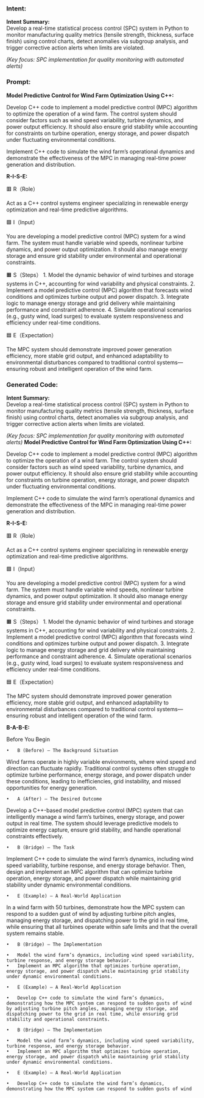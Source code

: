 ### Intent:
**Intent Summary:**  
Develop a real-time statistical process control (SPC) system in Python to monitor manufacturing quality metrics (tensile strength, thickness, surface finish) using control charts, detect anomalies via subgroup analysis, and trigger corrective action alerts when limits are violated.  

*(Key focus: SPC implementation for quality monitoring with automated alerts)*

### Prompt:
**Model Predictive Control for Wind Farm Optimization Using C++:**

Develop C++ code to implement a model predictive control (MPC) algorithm to optimize the operation of a wind farm. The control system should consider factors such as wind speed variability, turbine dynamics, and power output efficiency. It should also ensure grid stability while accounting for constraints on turbine operation, energy storage, and power dispatch under fluctuating environmental conditions.

Implement C++ code to simulate the wind farm’s operational dynamics and demonstrate the effectiveness of the MPC in managing real-time power generation and distribution.

**R-I-S-E:**

🟥 R（Role）

Act as a C++ control systems engineer specializing in renewable energy optimization and real-time predictive algorithms.

🟩 I（Input）

You are developing a model predictive control (MPC) system for a wind farm. The system must handle variable wind speeds, nonlinear turbine dynamics, and power output optimization. It should also manage energy storage and ensure grid stability under environmental and operational constraints.

🟧 S（Steps）
	1.	Model the dynamic behavior of wind turbines and storage systems in C++, accounting for wind variability and physical constraints.
	2.	Implement a model predictive control (MPC) algorithm that forecasts wind conditions and optimizes turbine output and power dispatch.
	3.	Integrate logic to manage energy storage and grid delivery while maintaining performance and constraint adherence.
	4.	Simulate operational scenarios (e.g., gusty wind, load surges) to evaluate system responsiveness and efficiency under real-time conditions.

🟦 E（Expectation）

The MPC system should demonstrate improved power generation efficiency, more stable grid output, and enhanced adaptability to environmental disturbances compared to traditional control systems—ensuring robust and intelligent operation of the wind farm.

### Generated Code:
**Intent Summary:**  
Develop a real-time statistical process control (SPC) system in Python to monitor manufacturing quality metrics (tensile strength, thickness, surface finish) using control charts, detect anomalies via subgroup analysis, and trigger corrective action alerts when limits are violated.  

*(Key focus: SPC implementation for quality monitoring with automated alerts)*
**Model Predictive Control for Wind Farm Optimization Using C++:**

Develop C++ code to implement a model predictive control (MPC) algorithm to optimize the operation of a wind farm. The control system should consider factors such as wind speed variability, turbine dynamics, and power output efficiency. It should also ensure grid stability while accounting for constraints on turbine operation, energy storage, and power dispatch under fluctuating environmental conditions.

Implement C++ code to simulate the wind farm’s operational dynamics and demonstrate the effectiveness of the MPC in managing real-time power generation and distribution.

**R-I-S-E:**

🟥 R（Role）

Act as a C++ control systems engineer specializing in renewable energy optimization and real-time predictive algorithms.

🟩 I（Input）

You are developing a model predictive control (MPC) system for a wind farm. The system must handle variable wind speeds, nonlinear turbine dynamics, and power output optimization. It should also manage energy storage and ensure grid stability under environmental and operational constraints.

🟧 S（Steps）
	1.	Model the dynamic behavior of wind turbines and storage systems in C++, accounting for wind variability and physical constraints.
	2.	Implement a model predictive control (MPC) algorithm that forecasts wind conditions and optimizes turbine output and power dispatch.
	3.	Integrate logic to manage energy storage and grid delivery while maintaining performance and constraint adherence.
	4.	Simulate operational scenarios (e.g., gusty wind, load surges) to evaluate system responsiveness and efficiency under real-time conditions.

🟦 E（Expectation）

The MPC system should demonstrate improved power generation efficiency, more stable grid output, and enhanced adaptability to environmental disturbances compared to traditional control systems—ensuring robust and intelligent operation of the wind farm.  

**B-A-B-E:**

Before You Begin

	•	B (Before) – The Background Situation

Wind farms operate in highly variable environments, where wind speed and direction can fluctuate rapidly. Traditional control systems often struggle to optimize turbine performance, energy storage, and power dispatch under these conditions, leading to inefficiencies, grid instability, and missed opportunities for energy generation.

	•	A (After) – The Desired Outcome

Develop a C++-based model predictive control (MPC) system that can intelligently manage a wind farm’s turbines, energy storage, and power output in real time. The system should leverage predictive models to optimize energy capture, ensure grid stability, and handle operational constraints effectively.

	•	B (Bridge) – The Task

Implement C++ code to simulate the wind farm’s dynamics, including wind speed variability, turbine response, and energy storage behavior. Then, design and implement an MPC algorithm that can optimize turbine operation, energy storage, and power dispatch while maintaining grid stability under dynamic environmental conditions.

	•	E (Example) – A Real-World Application

In a wind farm with 50 turbines, demonstrate how the MPC system can respond to a sudden gust of wind by adjusting turbine pitch angles, managing energy storage, and dispatching power to the grid in real time, while ensuring that all turbines operate within safe limits and that the overall system remains stable.

	•	B (Bridge) – The Implementation

	•	Model the wind farm’s dynamics, including wind speed variability, turbine response, and energy storage behavior.
	•	Implement an MPC algorithm that optimizes turbine operation, energy storage, and power dispatch while maintaining grid stability under dynamic environmental conditions.

	•	E (Example) – A Real-World Application

	•	Develop C++ code to simulate the wind farm’s dynamics, demonstrating how the MPC system can respond to sudden gusts of wind by adjusting turbine pitch angles, managing energy storage, and dispatching power to the grid in real time, while ensuring grid stability and operational constraints.

	•	B (Bridge) – The Implementation

	•	Model the wind farm’s dynamics, including wind speed variability, turbine response, and energy storage behavior.
	•	Implement an MPC algorithm that optimizes turbine operation, energy storage, and power dispatch while maintaining grid stability under dynamic environmental conditions.

	•	E (Example) – A Real-World Application

	•	Develop C++ code to simulate the wind farm’s dynamics, demonstrating how the MPC system can respond to sudden gusts of wind
